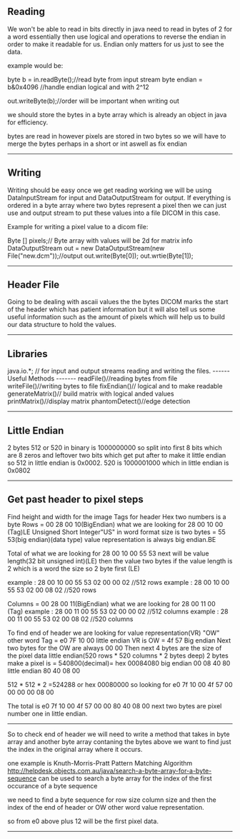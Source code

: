 ## Reading
We won't be able to read in bits directly in java need to read in bytes of 2 for a word essentially then use logical and operations to reverse the endian in order to make it readable for us. Endian only matters for us just to see the data.

example would be:

byte b = in.readByte();//read byte from input stream
byte endian = b&0x4096 //handle endian logical and with 2^12


out.writeByte(b);//order will be important when writing out

we should store the bytes in a byte array which is already an object in java for efficiency.

bytes are read in however pixels are stored in two bytes so we will have to merge the bytes perhaps in a short or int aswell as fix endian

-------------------------------------------

## Writing
Writing should be easy once we get reading working we will be using DataInputStream for input and DataOutputStream for output. If everything is ordered in a byte array where two bytes represent a pixel then we can just use and output stream to put these values into a file DICOM in this case.

Example for writing a pixel value to a dicom file:

Byte [] pixels;// Byte array with values will be 2d for matrix info
DataOutputStream out = new DataOutputStream(new File("new.dcm"));//output
out.write(Byte[0]);
out.wrtie(Byte[1]);

---------------------------------------------

##  Header File 
Going to be dealing with ascaii values the the bytes DICOM marks the start of the header which has patient information but it will also tell us some useful information such as the amount of pixels which will help us to build our data structure to hold the values.

------------------------------------------------


## Libraries 
java.io.*; // for input and output streams reading and writing the files.
------ Useful Methods -------
readFile()//reading bytes from file
writeFile()//writing bytes to file
fixEndian()// logical and to make readable
generateMatrix()// build matrix with logical anded values
printMatrix()//display matrix
phantomDetect()//edge detection

-------------------------------------------------

## Little Endian
2 bytes 512 or 520 in binary is 1000000000 so split into first 8 bits which are 8 zeros and leftover two bits which get put after to make it little endian
so 512 in little endian is 0x0002. 520 is 1000001000 which in little endian is 0x0802

------------------------------------------------

## Get past header to pixel steps
Find height and width for the image
Tags for header
Hex two numbers is a byte
Rows = 00 28 00 10(BigEndian) what we are looking for 28 00 10 00 (Tag)LE
Unsigned Short Integer"US" in word format size is two bytes = 55 53(big endian)(data type) value representation is always big endian.BE

Total of what we are looking for  28 00 10 00 55 53 next will be value length(32 bit unsigned int)(LE) then the value two bytes if the value length is 2 which is a word the size  so 2 byte first (LE)

example : 28 00 10 00 55 53 02 00 00 02 //512 rows
example : 28 00 10 00 55 53 02 00 08 02 //520 rows

Columns = 00 28 00 11(BigEndian) what we are looking for 28 00 11 00 (Tag)
example : 28 00 11 00 55 53 02 00 00 02 //512 columns
example : 28 00 11 00 55 53 02 00 08 02 //520 columns

To find end of header we are looking for value representation(VR) "OW" other word
Tag = e0 7F 10 00 little endian
VR is OW = 4f 57 Big endian
Next two bytes for the OW are always 00 00
Then next 4 bytes are the size of the pixel data little endian(520 rows * 520 columns * 2 bytes deep) 2 bytes make a pixel is = 540800(decimal)= hex 00084080  big endian 00 08 40 80 little endian 80 40 08 00

512 * 512 * 2 =524288 or hex 00080000 so looking for e0 7f 10 00 4f 57 00 00 00 00 08 00

The total is e0 7f 10 00 4f 57 00 00 80 40 08 00 next two bytes are pixel number one in little endian.

-----------------------------------------------------

So to check end of header we will need to write a method that takes in byte array and another byte array contaning the bytes above we want to find just the index in the original array where it occurs.

one example is
Knuth-Morris-Pratt Pattern Matching Algorithm
http://helpdesk.objects.com.au/java/search-a-byte-array-for-a-byte-sequence
can be used to search a byte array for the index of the first occurance of a byte sequence

we need to find a byte sequence for row size column size and then the index of the end of header or OW other word value representation.

so from e0 above plus 12 will be the first pixel data.

--------------------------------------------------------
